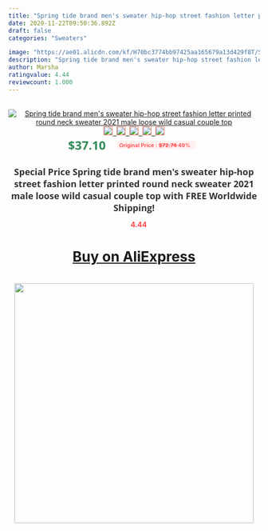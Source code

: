 ```yaml
---
title: "Spring tide brand men's sweater hip-hop street fashion letter printed round neck sweater 2021 male loose wild casual couple top"
date: 2020-11-22T09:50:36.892Z
draft: false
categories: "Sweaters"

image: "https://ae01.alicdn.com/kf/H70bc3774bb97425aa165679a13d429f8T/Spring-tide-brand-men-s-sweater-hip-hop-street-fashion-letter-printed-round-neck-sweater-2021.jpg"
description: "Spring tide brand men's sweater hip-hop street fashion letter printed round neck sweater 2021 male loose wild casual couple top"
author: Marsha
ratingvalue: 4.44
reviewcount: 1.000
---
```

<br>
<div style="text-align: center;">
<a href="https://s.click.aliexpress.com/e/_9QAOxj" target="_blank" rel="nofollow noopener noreferrer"><img alt="Spring tide brand men's sweater hip-hop street fashion letter printed round neck sweater 2021 male loose wild casual couple top" class="magnifier-image" src="https://ae01.alicdn.com/kf/H70bc3774bb97425aa165679a13d429f8T/Spring-tide-brand-men-s-sweater-hip-hop-street-fashion-letter-printed-round-neck-sweater-2021.jpg_640x640.jpg">
<br>
<img style="border:1px solid salmon" src="https://ae01.alicdn.com/kf/H70bc3774bb97425aa165679a13d429f8T/Spring-tide-brand-men-s-sweater-hip-hop-street-fashion-letter-printed-round-neck-sweater-2021.jpg_120x120.jpg">&nbsp;&nbsp;<img style="border:1px solid salmon" src="https://ae01.alicdn.com/kf/H0f19898d24e54da0ac48794f6890b963I/Spring-tide-brand-men-s-sweater-hip-hop-street-fashion-letter-printed-round-neck-sweater-2021.jpg_120x120.jpg">&nbsp;&nbsp;<img style="border:1px solid salmon" src="https://ae01.alicdn.com/kf/Hfb9df964537645eb9bfd7caf2f3d3dc9V/Spring-tide-brand-men-s-sweater-hip-hop-street-fashion-letter-printed-round-neck-sweater-2021.jpg_120x120.jpg">&nbsp;&nbsp;<img style="border:1px solid salmon" src="https://ae01.alicdn.com/kf/H74bd26a1931842cca2c274bda085fc200/Spring-tide-brand-men-s-sweater-hip-hop-street-fashion-letter-printed-round-neck-sweater-2021.jpg_120x120.jpg">&nbsp;&nbsp;<img style="border:1px solid salmon" src="https://ae01.alicdn.com/kf/H4f3533d5f469404aa24fda984d1f89e0n/Spring-tide-brand-men-s-sweater-hip-hop-street-fashion-letter-printed-round-neck-sweater-2021.jpg_120x120.jpg"></a></div><br0>
<div style="text-align: center;"><span style="background-color: white; border: 0px; box-sizing: border-box; color: seagreen; display: inline-block; font-family: &quot;open sans&quot; , &quot;arial&quot; , &quot;helvetica&quot; , sans-serif , &quot;heiti&quot;; font-size: 24px; font-stretch: inherit; font-weight: 700; line-height: inherit; margin: 0px 10px 0px 0px; padding: 0px; vertical-align: middle;">$37.10 </span>
<span style="background: rgb(255 , 241 , 241); border-radius: 3px; border: 0px; box-sizing: border-box; color: #ff4747; display: inline-block; font-family: inherit; font-size: 12px; font-stretch: inherit; font-style: inherit; font-variant: inherit; font-weight: 600; line-height: inherit; margin: 0px; padding: 2px 5px; transform: scale(0.9); vertical-align: middle;">Original Price : <b style="text-decoration: line-through;">$72.74 </b> 49%&nbsp;&nbsp;</span></div>
<h1 style="color: #333333; display: inline-block; font-family: &quot;open sans&quot; , &quot;arial&quot; , &quot;helvetica&quot; , sans-serif , &quot;heiti&quot;; font-size: 18px; font-stretch: inherit; font-weight: 700; text-align: center;">Special Price Spring tide brand men's sweater hip-hop street fashion letter printed round neck sweater 2021 male loose wild casual couple top with FREE Worldwide Shipping!</h1>
<div style="color: #ff4747; text-align: center;">
<img src="https://4.bp.blogspot.com/-M0ZcTcb-5uY/XleCXlxnR4I/AAAAAAAAAEc/OrjgMkXV1oMQFaCRZj5HQwOCBcu3w1FegCPcBGAYYCw/s1600/star.png" style="height: 15px;">&nbsp;<b>4.44</b></div>
<div class="button_cont" align="center"><a class="buynow_a" href="https://s.click.aliexpress.com/e/_9QAOxj" target="_blank" rel="nofollow noopener noreferrer"><H1>Buy on AliExpress</H1></a></div><br>
<div class="separator" style="clear: both; text-align: center;">
<img src="https://lh3.googleusercontent.com/-pTy5HemUv9M/XlePHvY0dAI/AAAAAAAAAE4/0nX5iRUoIWY8eMW9Dpxeirr157OZliDIgCLcBGAsYHQ/s1600/badge.gif" width="480">
</div>
